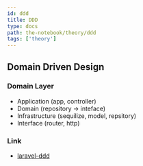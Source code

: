 ```yaml
---
id: ddd
title: DDD
type: docs
path: the-notebook/theory/ddd
tags: ['theory']
---
```


## Domain Driven Design

### Domain Layer
- Application (app, controller)
- Domain (repository -> inteface)
- Infrastructure (sequilize, model, repsitory)
- Interface (router, http)


### Link
- [laravel-ddd](https://lorisleiva.com/conciliating-laravel-and-ddd/)
